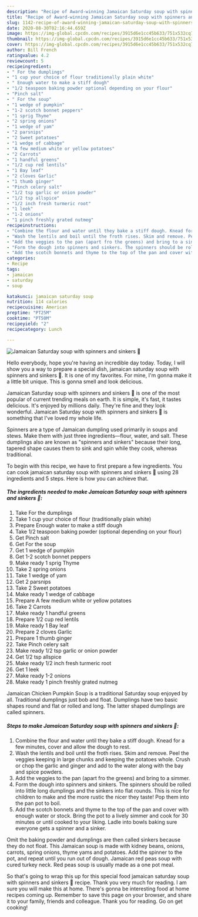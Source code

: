 ```yaml
---
description: "Recipe of Award-winning Jamaican Saturday soup with spinners and sinkers 🌱"
title: "Recipe of Award-winning Jamaican Saturday soup with spinners and sinkers 🌱"
slug: 1142-recipe-of-award-winning-jamaican-saturday-soup-with-spinners-and-sinkers
date: 2020-08-30T02:16:44.659Z
image: https://img-global.cpcdn.com/recipes/3915d6e1cc45b633/751x532cq70/jamaican-saturday-soup-with-spinners-and-sinkers-🌱-recipe-main-photo.jpg
thumbnail: https://img-global.cpcdn.com/recipes/3915d6e1cc45b633/751x532cq70/jamaican-saturday-soup-with-spinners-and-sinkers-🌱-recipe-main-photo.jpg
cover: https://img-global.cpcdn.com/recipes/3915d6e1cc45b633/751x532cq70/jamaican-saturday-soup-with-spinners-and-sinkers-🌱-recipe-main-photo.jpg
author: Bill French
ratingvalue: 4.2
reviewcount: 5
recipeingredient:
- " For the dumplings"
- "1 cup your choice of flour traditionally plain white"
- " Enough water to make a stiff dough"
- "1/2 teaspoon baking powder optional depending on your flour"
- "Pinch salt"
- " For the soup"
- "1 wedge of pumpkin"
- "1-2 scotch bonnet peppers"
- "1 sprig Thyme"
- "2 spring onions"
- "1 wedge of yam"
- "2 parsnips"
- "2 Sweet potatoes"
- "1 wedge of cabbage"
- "A few medium white or yellow potatoes"
- "2 Carrots"
- "1 handful greens"
- "1/2 cup red lentils"
- "1 Bay leaf"
- "2 cloves Garlic"
- "1 thumb ginger"
- "Pinch celery salt"
- "1/2 tsp garlic or onion powder"
- "1/2 tsp allspice"
- "1/2 inch fresh turmeric root"
- "1 leek"
- "1-2 onions"
- "1 pinch freshly grated nutmeg"
recipeinstructions:
- "Combine the flour and water until they bake a stiff dough. Knead for a few minutes, cover and allow the dough to rest."
- "Wash the lentils and boil until the froth rises. Skim and remove. Peel the veggies keeping in large chunks and keeping the potatoes whole. Crush or chop the garlic and ginger and add to the water along with the bay and spice powders."
- "Add the veggies to the pan (apart fro the greens) and bring to a simmer."
- "Form the dough into spinners and sinkers. The spinners should be rolled into little long dumplings and the sinkers into flat rounds. This is nice for children to make and the more rustic the nicer they taste! Pop them into the pan pot to boil."
- "Add the scotch bonnets and thyme to the top of the pan and cover with enough water or stock. Bring the pot to a lively simmer and cook for 30 minutes or until cooked to your liking. Ladle into bowls baking sure everyone gets a spinner and a sinker."
categories:
- Recipe
tags:
- jamaican
- saturday
- soup

katakunci: jamaican saturday soup 
nutrition: 114 calories
recipecuisine: American
preptime: "PT25M"
cooktime: "PT50M"
recipeyield: "2"
recipecategory: Lunch

---
```



![Jamaican Saturday soup with spinners and sinkers 🌱](https://img-global.cpcdn.com/recipes/3915d6e1cc45b633/751x532cq70/jamaican-saturday-soup-with-spinners-and-sinkers-🌱-recipe-main-photo.jpg)

Hello everybody, hope you're having an incredible day today. Today, I will show you a way to prepare a special dish, jamaican saturday soup with spinners and sinkers 🌱. It is one of my favorites. For mine, I'm gonna make it a little bit unique. This is gonna smell and look delicious.

Jamaican Saturday soup with spinners and sinkers 🌱 is one of the most popular of current trending meals on earth. It is simple, it's fast, it tastes delicious. It's enjoyed by millions daily. They're fine and they look wonderful. Jamaican Saturday soup with spinners and sinkers 🌱 is something that I've loved my whole life.

Spinners are a type of Jamaican dumpling used primarily in soups and stews. Make them with just three ingredients—flour, water, and salt. These dumplings also are known as &#34;spinners and sinkers&#34; because their long, tapered shape causes them to sink and spin while they cook, whereas traditional.


To begin with this recipe, we have to first prepare a few ingredients. You can cook jamaican saturday soup with spinners and sinkers 🌱 using 28 ingredients and 5 steps. Here is how you can achieve that.

<!--inarticleads1-->

##### The ingredients needed to make Jamaican Saturday soup with spinners and sinkers 🌱:

1. Take  For the dumplings
1. Take 1 cup your choice of flour (traditionally plain white)
1. Prepare  Enough water to make a stiff dough
1. Take 1/2 teaspoon baking powder (optional depending on your flour)
1. Get Pinch salt
1. Get  For the soup
1. Get 1 wedge of pumpkin
1. Get 1-2 scotch bonnet peppers
1. Make ready 1 sprig Thyme
1. Take 2 spring onions
1. Take 1 wedge of yam
1. Get 2 parsnips
1. Take 2 Sweet potatoes
1. Make ready 1 wedge of cabbage
1. Prepare A few medium white or yellow potatoes
1. Take 2 Carrots
1. Make ready 1 handful greens
1. Prepare 1/2 cup red lentils
1. Make ready 1 Bay leaf
1. Prepare 2 cloves Garlic
1. Prepare 1 thumb ginger
1. Take Pinch celery salt
1. Make ready 1/2 tsp garlic or onion powder
1. Get 1/2 tsp allspice
1. Make ready 1/2 inch fresh turmeric root
1. Get 1 leek
1. Make ready 1-2 onions
1. Make ready 1 pinch freshly grated nutmeg


Jamaican Chicken Pumpkin Soup is a traditional Saturday soup enjoyed by all. Traditional dumplings just bob and float. Dumplings have two basic shapes round and flat or rolled and long. The latter shaped dumplings are called spinners. 

<!--inarticleads2-->

##### Steps to make Jamaican Saturday soup with spinners and sinkers 🌱:

1. Combine the flour and water until they bake a stiff dough. Knead for a few minutes, cover and allow the dough to rest.
1. Wash the lentils and boil until the froth rises. Skim and remove. Peel the veggies keeping in large chunks and keeping the potatoes whole. Crush or chop the garlic and ginger and add to the water along with the bay and spice powders.
1. Add the veggies to the pan (apart fro the greens) and bring to a simmer.
1. Form the dough into spinners and sinkers. The spinners should be rolled into little long dumplings and the sinkers into flat rounds. This is nice for children to make and the more rustic the nicer they taste! Pop them into the pan pot to boil.
1. Add the scotch bonnets and thyme to the top of the pan and cover with enough water or stock. Bring the pot to a lively simmer and cook for 30 minutes or until cooked to your liking. Ladle into bowls baking sure everyone gets a spinner and a sinker.


Omit the baking powder and dumplings are then called sinkers because they do not float. This Jamaican soup is made with kidney beans, onions, carrots, spring onions, thyme yams and potatoes. Add the spinner to the pot, and repeat until you run out of dough. Jamaican red peas soup with cured turkey neck. Red peas soup is usually made as a one pot meal. 

So that's going to wrap this up for this special food jamaican saturday soup with spinners and sinkers 🌱 recipe. Thank you very much for reading. I am sure you will make this at home. There's gonna be interesting food at home recipes coming up. Remember to save this page on your browser, and share it to your family, friends and colleague. Thank you for reading. Go on get cooking!
